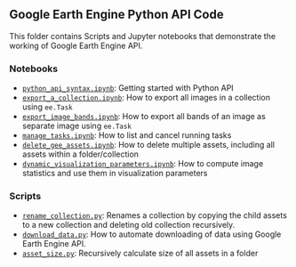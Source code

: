 ## Google Earth Engine Python API Code

This folder contains Scripts and Jupyter notebooks that demonstrate the working of Google Earth Engine API.

### Notebooks

- [`python_api_syntax.ipynb`](https://github.com/spatialthoughts/projects/blob/master/ee-python/python_api_syntax.ipynb): Getting started with Python API
- [`export_a_collection.ipynb`](https://github.com/spatialthoughts/projects/blob/master/ee-python/export_a_collection.ipynb): How to export all images in a collection using `ee.Task`
- [`export_image_bands.ipynb`](https://github.com/spatialthoughts/projects/blob/master/ee-python/export_image_bands.ipynb): How to export all bands of an image as separate image using `ee.Task`
- [`manage_tasks.ipynb`](https://github.com/spatialthoughts/projects/blob/master/ee-python/manage_tasks.ipynb): How to list and cancel running tasks
- [`delete_gee_assets.ipynb`](https://github.com/spatialthoughts/projects/blob/master/ee-python/delete_gee_assets.ipynb): How to delete multiple assets, including all assets within a folder/collection
- [`dynamic_visualization_parameters.ipynb`](https://github.com/spatialthoughts/projects/blob/master/ee-python/dynamic_visualization_parameters.ipynb): How to compute image statistics and use them in visualization parameters

### Scripts
- [`rename_collection.py`](https://github.com/spatialthoughts/projects/blob/master/ee-python/rename_collection.py): Renames a collection by copying the child assets to a new collection and deleting old collection recursively.
- [`download_data.py`](https://github.com/spatialthoughts/projects/blob/master/ee-python/download_data.py): How to automate downloading of data using Google Earth Engine API.
- [`asset_size.py`](https://github.com/spatialthoughts/projects/blob/master/ee-python/asset_size.py): Recursively calculate size of all assets in a folder
